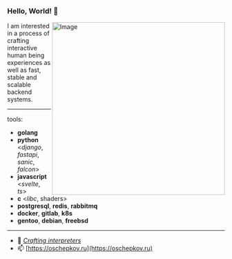 ### Hello, World! 👋
<img src="https://raw.githubusercontent.com/MicaelliMedeiros/micaellimedeiros/master/image/computer-illustration.png" min-width="400px" max-width="400px" width="400px" align="right" alt="Image">

<p align="left">
I am interested in a process of crafting interactive human being experiences as well as fast, stable and scalable backend systems.
</p>

---

tools:
- __golang__
- __python__ <*django*, *fastapi*, *sanic*, *falcon*>
- __javascript__ <*svelte*, *ts*>
- __c__ <*libc*, shaders>
- __postgresql__, __redis__, __rabbitmq__
- __docker__, __gitlab__, __k8s__
- __gentoo__, __debian__, __freebsd__

---

- 🌱 [*Crafting interpreters*](https://craftinginterpreters.com/a-bytecode-virtual-machine.html)
- 📫 [https://oschepkov.ru](https://oschepkov.ru)
